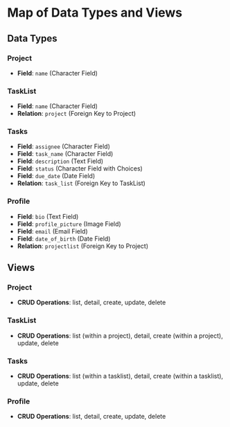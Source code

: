 # Map of Data Types and Views

## Data Types

### **Project**
- **Field**: `name` (Character Field)

### **TaskList**
- **Field**: `name` (Character Field)
- **Relation**: `project` (Foreign Key to Project)

### **Tasks**
- **Field**: `assignee` (Character Field)
- **Field**: `task_name` (Character Field)
- **Field**: `description` (Text Field)
- **Field**: `status` (Character Field with Choices)
- **Field**: `due_date` (Date Field)
- **Relation**: `task_list` (Foreign Key to TaskList)

### **Profile**
- **Field**: `bio` (Text Field)
- **Field**: `profile_picture` (Image Field)
- **Field**: `email` (Email Field)
- **Field**: `date_of_birth` (Date Field)
- **Relation**: `projectlist` (Foreign Key to Project)

## Views

### **Project**
- **CRUD Operations**: list, detail, create, update, delete

### **TaskList**
- **CRUD Operations**: list (within a project), detail, create (within a project), update, delete

### **Tasks**
- **CRUD Operations**: list (within a tasklist), detail, create (within a tasklist), update, delete

### **Profile**
- **CRUD Operations**: list, detail, create, update, delete
